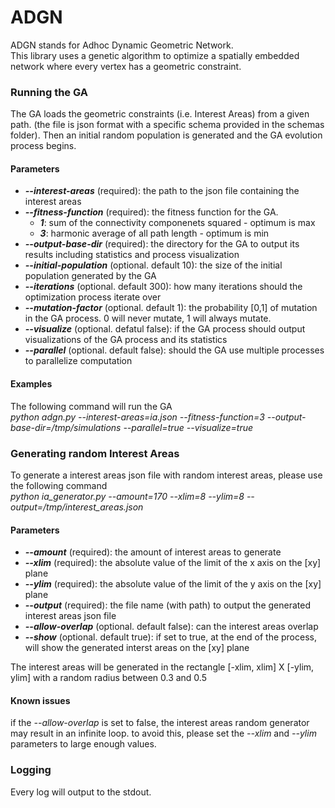 # ADGN
ADGN stands for Adhoc Dynamic Geometric Network.<br/>
This library uses a genetic algorithm to optimize a spatially embedded
network where every vertex has a geometric constraint.

<h3>Running the GA</h3>
The GA loads the geometric constraints (i.e. Interest Areas) from a
given path. (the file is json format with a specific schema provided
in the schemas folder). Then an initial random population is generated
and the GA evolution process begins.
<h4>Parameters</h4>
<ul>
<li><b><i>--interest-areas</i></b> (required): the path to the json file containing the interest areas</l1>
<li><b><i>--fitness-function</i></b> (required): the fitness function for the GA.
    <ul>
    <li><b><i>1</i></b>: sum of the connectivity componenets squared - optimum is max</li>
    <li><b><i>3</i></b>: harmonic average of all path length - optimum is min</li>
    </ul>
</li>
<li><b><i>--output-base-dir</i></b> (required): the directory for the GA to output its results including statistics and process visualization</li>
<li><b><i>--initial-population</i></b> (optional. default 10): the size of the initial population generated by the GA</li>
<li><b><i>--iterations</i></b> (optional. default 300): how many iterations should the optimization process iterate over</li>
<li><b><i>--mutation-factor</i></b> (optional. default 1): the probability [0,1] of mutation in the GA process. 0 will never mutate, 1 will always mutate.</li>
<li><b><i>--visualize</i></b> (optional. defatul false): if the GA process should output visualizations of the GA process and its statistics</li>
<li><b><i>--parallel</i></b> (optional. default false): should the GA use multiple processes to parallelize computation</li>
</ul>

<h4>Examples</h4>
The following command will run the GA<br/>
<i>python adgn.py --interest-areas=ia.json --fitness-function=3 --output-base-dir=/tmp/simulations --parallel=true --visualize=true</i>


<br/>
<h3>Generating random Interest Areas</h3>
To generate a interest areas json file with random interest areas, please use the following command<br/>
<i>python ia_generator.py --amount=170 --xlim=8 --ylim=8 --output=/tmp/interest_areas.json</i> 
<h4>Parameters</h4>
<ul>
<li><b><i>--amount</i></b> (required): the amount of interest areas to generate</li>
<li><b><i>--xlim</i></b> (required): the absolute value of the limit of the x axis on the [xy] plane</li>
<li><b><i>--ylim</i></b> (required): the absolute value of the limit of the y axis on the [xy] plane</li>
<li><b><i>--output</i></b> (required): the file name (with path) to output the generated interest areas json file</li>
<li><b><i>--allow-overlap</i></b> (optional. default false): can the interest areas overlap</li>
<li><b><i>--show</i></b> (optional. default true): if set to true, at the end of the process, will show the generated interst areas on the [xy] plane</li>
</ul> 
The interest areas will be generated in the rectangle [-xlim, xlim] X [-ylim, ylim] with a random radius between 0.3 and 0.5

<h4>Known issues</h4>
if the <i>--allow-overlap</i> is set to false, the interest areas random generator may result in an infinite loop. to
avoid this, please set the <i>--xlim</i> and <i>--ylim</i> parameters to large enough values.

<h3>Logging</h3>
Every log will output to the stdout.